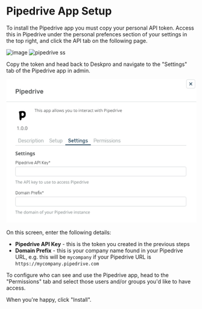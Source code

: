 # Pipedrive App Setup

To install the Pipedrive app you must copy your personal API token. Access this in Pipedrive under the personal prefences section of your settings in the top right, and click the API tab on the following page. 

![image](https://user-images.githubusercontent.com/97668246/196987230-d8f69d61-63a2-4f83-ab58-ff32b92e5ff8.png)
![pipedrive ss](https://user-images.githubusercontent.com/97668246/196987816-cdaa1e7d-bebd-4592-8e03-cb085f397e22.png)


Copy the token and head back to Deskpro and navigate to the "Settings" tab of the Pipedrive app in admin.

[![](/docs/assets/setup/deskproPipedriveSecretPage.png)](/docs/assets/setup/deskproPipedriveSecretPage.png)

On this screen, enter the following details:

- **Pipedrive API Key** - this is the token you created in the previous steps
- **Domain Prefix** - this is your company name found in your Pipedrive URL, e.g. this will be `mycompany` if your Pipedrive URL is `https://mycompany.pipedrive.com`

To configure who can see and use the Pipedrive app, head to the "Permissions" tab and select those users and/or groups you'd like to have access.

When you're happy, click "Install".
